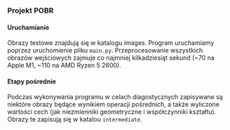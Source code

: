 ### Projekt POBR

#### Uruchamianie
Obrazy testowe znajdują się w katalogu images. Program uruchamiamy poprzez uruchomienie pliku `main.py`. Przeprocesowanie wszystkich obrazów wejściowych zajmuje co najmniej kilkadziesiąt sekund (~70 na Apple M1, ~110 na AMD Ryzen 5 2600). 
#### Etapy pośrednie
Podczas wykonywania programu w celach diagostycznych zapisywane są niektóre obrazy będące wynikiem operacji pośrednich, a także wyliczone wartości cech (jak niezmienniki geometryczne i współczynniki kształtu). Obrazy te zapisują się w katalou `intermediate`.